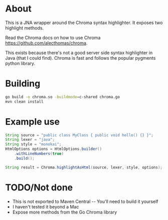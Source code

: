 # About
This is a JNA wrapper around the Chroma syntax highlighter. It exposes two highlight methods.

Read the Chroma docs on how to use Chroma https://github.com/alecthomas/chroma.

This exists because there's not a good server side syntax highlighter in Java (that I could find). Chroma is fast and follows the popular pygments python library.

# Building
```bash
go build -o chroma.so -buildmode=c-shared chroma.go
mvn clean install
```
# Example use
```java
String source = "public class MyClass { public void hello() {} }";
String lexer = "java";
String style = "monokai";
HtmlOptions options = HtmlOptions.builder()
	.withLineNumbers(true)
	.build();

String result = Chroma.highlightAsHtml(source, lexer, style, options);
```

# TODO/Not done
* This is not exported to Maven Central -- You'll need to build it yourself
* I haven't tested it beyond a Mac
* Expose more methods from the Go Chroma library
